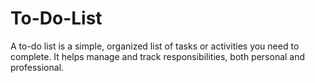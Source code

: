 # To-Do-List
A to-do list is a simple, organized list of tasks or activities you need to complete. It helps manage and track responsibilities, both personal and professional.
